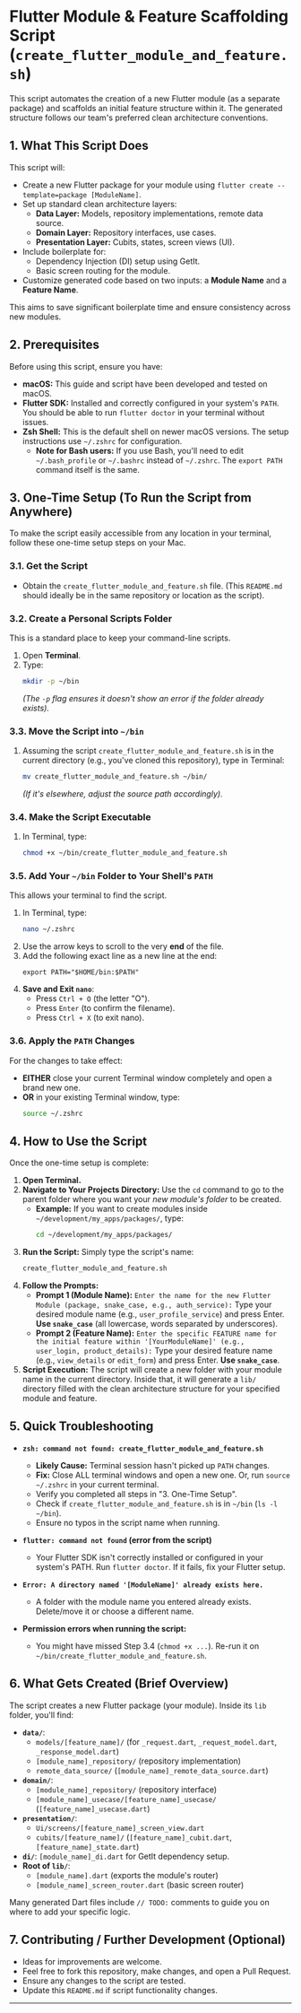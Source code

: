 # Flutter Module & Feature Scaffolding Script (`create_flutter_module_and_feature.sh`)

This script automates the creation of a new Flutter module (as a separate package) and scaffolds an initial feature structure within it. The generated structure follows our team's preferred clean architecture conventions.

## 1. What This Script Does

This script will:
* Create a new Flutter package for your module using `flutter create --template=package [ModuleName]`.
* Set up standard clean architecture layers:
    * **Data Layer:** Models, repository implementations, remote data source.
    * **Domain Layer:** Repository interfaces, use cases.
    * **Presentation Layer:** Cubits, states, screen views (UI).
* Include boilerplate for:
    * Dependency Injection (DI) setup using GetIt.
    * Basic screen routing for the module.
* Customize generated code based on two inputs: a **Module Name** and a **Feature Name**.

This aims to save significant boilerplate time and ensure consistency across new modules.

## 2. Prerequisites

Before using this script, ensure you have:

* **macOS:** This guide and script have been developed and tested on macOS.
* **Flutter SDK:** Installed and correctly configured in your system's `PATH`. You should be able to run `flutter doctor` in your terminal without issues.
* **Zsh Shell:** This is the default shell on newer macOS versions. The setup instructions use `~/.zshrc` for configuration.
    * **Note for Bash users:** If you use Bash, you'll need to edit `~/.bash_profile` or `~/.bashrc` instead of `~/.zshrc`. The `export PATH` command itself is the same.

## 3. One-Time Setup (To Run the Script from Anywhere)

To make the script easily accessible from any location in your terminal, follow these one-time setup steps on your Mac.

### 3.1. Get the Script
* Obtain the `create_flutter_module_and_feature.sh` file. (This `README.md` should ideally be in the same repository or location as the script).

### 3.2. Create a Personal Scripts Folder
This is a standard place to keep your command-line scripts.
1.  Open **Terminal**.
2.  Type:
    ```bash
    mkdir -p ~/bin
    ```
    *(The `-p` flag ensures it doesn't show an error if the folder already exists).*

### 3.3. Move the Script into `~/bin`
1.  Assuming the script `create_flutter_module_and_feature.sh` is in the current directory (e.g., you've cloned this repository), type in Terminal:
    ```bash
    mv create_flutter_module_and_feature.sh ~/bin/
    ```
    *(If it's elsewhere, adjust the source path accordingly).*

### 3.4. Make the Script Executable
1.  In Terminal, type:
    ```bash
    chmod +x ~/bin/create_flutter_module_and_feature.sh
    ```

### 3.5. Add Your `~/bin` Folder to Your Shell's `PATH`
This allows your terminal to find the script.
1.  In Terminal, type:
    ```bash
    nano ~/.zshrc
    ```
2.  Use the arrow keys to scroll to the very **end** of the file.
3.  Add the following exact line as a new line at the end:
    ```
    export PATH="$HOME/bin:$PATH"
    ```
4.  **Save and Exit `nano`**:
    * Press `Ctrl + O` (the letter "O").
    * Press `Enter` (to confirm the filename).
    * Press `Ctrl + X` (to exit nano).

### 3.6. Apply the `PATH` Changes
For the changes to take effect:
* **EITHER** close your current Terminal window completely and open a brand new one.
* **OR** in your existing Terminal window, type:
    ```bash
    source ~/.zshrc
    ```

## 4. How to Use the Script

Once the one-time setup is complete:

1.  **Open Terminal.**
2.  **Navigate to Your Projects Directory:**
    Use the `cd` command to go to the parent folder where you want your *new module's folder* to be created.
    * **Example:** If you want to create modules inside `~/development/my_apps/packages/`, type:
        ```bash
        cd ~/development/my_apps/packages/
        ```
3.  **Run the Script:**
    Simply type the script's name:
    ```bash
    create_flutter_module_and_feature.sh
    ```
4.  **Follow the Prompts:**
    * **Prompt 1 (Module Name):**
        `Enter the name for the new Flutter Module (package, snake_case, e.g., auth_service):`
        Type your desired module name (e.g., `user_profile_service`) and press Enter. **Use `snake_case`** (all lowercase, words separated by underscores).
    * **Prompt 2 (Feature Name):**
        `Enter the specific FEATURE name for the initial feature within '[YourModuleName]' (e.g., user_login, product_details):`
        Type your desired feature name (e.g., `view_details` or `edit_form`) and press Enter. **Use `snake_case`**.
5.  **Script Execution:**
    The script will create a new folder with your module name in the current directory. Inside that, it will generate a `lib/` directory filled with the clean architecture structure for your specified module and feature.

## 5. Quick Troubleshooting

* **`zsh: command not found: create_flutter_module_and_feature.sh`**
    * **Likely Cause:** Terminal session hasn't picked up `PATH` changes.
    * **Fix:** Close ALL terminal windows and open a new one. Or, run `source ~/.zshrc` in your current terminal.
    * Verify you completed all steps in "3. One-Time Setup".
    * Check if `create_flutter_module_and_feature.sh` is in `~/bin` (`ls -l ~/bin`).
    * Ensure no typos in the script name when running.

* **`flutter: command not found` (error from the script)**
    * Your Flutter SDK isn't correctly installed or configured in your system's PATH. Run `flutter doctor`. If it fails, fix your Flutter setup.

* **`Error: A directory named '[ModuleName]' already exists here.`**
    * A folder with the module name you entered already exists. Delete/move it or choose a different name.

* **Permission errors when running the script:**
    * You might have missed Step 3.4 (`chmod +x ...`). Re-run it on `~/bin/create_flutter_module_and_feature.sh`.

## 6. What Gets Created (Brief Overview)

The script creates a new Flutter package (your module). Inside its `lib` folder, you'll find:
* **`data/`**:
    * `models/[feature_name]/` (for `_request.dart`, `_request_model.dart`, `_response_model.dart`)
    * `[module_name]_repository/` (repository implementation)
    * `remote_data_source/` (`[module_name]_remote_data_source.dart`)
* **`domain/`**:
    * `[module_name]_repository/` (repository interface)
    * `[module_name]_usecase/[feature_name]_usecase/` (`[feature_name]_usecase.dart`)
* **`presentation/`**:
    * `Ui/screens/[feature_name]_screen_view.dart`
    * `cubits/[feature_name]/` (`[feature_name]_cubit.dart`, `[feature_name]_state.dart`)
* **`di/`**: `[module_name]_di.dart` for GetIt dependency setup.
* **Root of `lib/`**:
    * `[module_name].dart` (exports the module's router)
    * `[module_name]_screen_router.dart` (basic screen router)

Many generated Dart files include `// TODO:` comments to guide you on where to add your specific logic.

## 7. Contributing / Further Development (Optional)

* Ideas for improvements are welcome.
* Feel free to fork this repository, make changes, and open a Pull Request.
* Ensure any changes to the script are tested.
* Update this `README.md` if script functionality changes.

---
